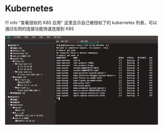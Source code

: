 # Kubernetes

!!! info "查看授权的 K8S 应用"
    这里显示自己被授权了的 kubernetes 列表，可以通过右侧的连接功能快速连接到 K8S

![数据库应用](../../img/user_kubernetes.jpg)
